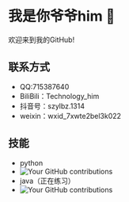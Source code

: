 # 我是你爷爷him 👋

欢迎来到我的GitHub!


## 联系方式
- QQ:715387640
- BiliBili：Technology_him
- 抖音号：szylbz.1314
- weixin：wxid_7xwte2bel3k022

## 技能
- python
- ![Your GitHub contributions](https://www.python.org/static/img/python-logo.png)
- java（正在练习）
- ![Your GitHub contributions](https://java.p2hp.com/assets/images/java-logo-png.png)

